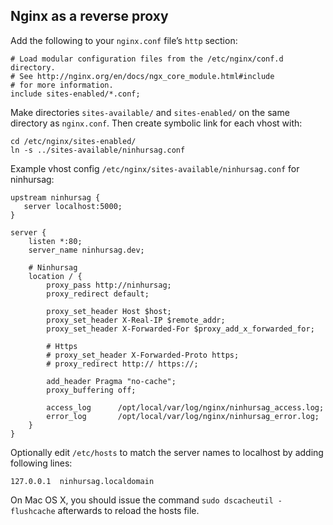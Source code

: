 ## Nginx as a reverse proxy

Add the following to your `nginx.conf` file’s `http` section:

    # Load modular configuration files from the /etc/nginx/conf.d directory.
    # See http://nginx.org/en/docs/ngx_core_module.html#include
    # for more information.
    include sites-enabled/*.conf;

Make directories `sites-available/` and `sites-enabled/` on the same
directory as `nginx.conf`.  Then create symbolic link for each vhost
with:

    cd /etc/nginx/sites-enabled/
    ln -s ../sites-available/ninhursag.conf

Example vhost config `/etc/nginx/sites-available/ninhursag.conf` for
ninhursag:

    upstream ninhursag {
       server localhost:5000;
    }

    server {
        listen *:80;
        server_name ninhursag.dev;

        # Ninhursag
        location / {
            proxy_pass http://ninhursag;
            proxy_redirect default;

            proxy_set_header Host $host;
            proxy_set_header X-Real-IP $remote_addr;
            proxy_set_header X-Forwarded-For $proxy_add_x_forwarded_for;

            # Https
            # proxy_set_header X-Forwarded-Proto https;
            # proxy_redirect http:// https://;

            add_header Pragma "no-cache";
            proxy_buffering off;

            access_log      /opt/local/var/log/nginx/ninhursag_access.log;
            error_log       /opt/local/var/log/nginx/ninhursag_error.log;
        }
    }

Optionally edit `/etc/hosts` to match the server names to localhost by
adding following lines:

    127.0.0.1  ninhursag.localdomain

On Mac OS X, you should issue the command `sudo dscacheutil
-flushcache` afterwards to reload the hosts file.
